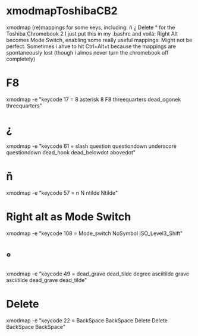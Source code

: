 # xmodmapToshibaCB2
xmodmap (re)mappings for some keys, including: ñ ¿ Delete °
for the Toshiba Chromebook 2
I just put this in my .bashrc and voilá: Right Alt becomes Mode Switch, enabling some really useful mappings.
Might not be perfect. Sometimes i ahve to hit Ctrl+Alt+t because the mappings are spontaneously lost (though i almos never turn the chromebook off completely)

# F8
xmodmap -e "keycode  17 = 8 asterisk 8 F8 threequarters dead_ogonek threequarters"
# ¿
xmodmap -e "keycode  61 = slash question questiondown underscore questiondown dead_hook dead_belowdot abovedot"
# ñ
xmodmap -e "keycode 57 = n N ntilde Ntilde"
# Right alt as Mode Switch
xmodmap -e "keycode 108 = Mode_switch NoSymbol ISO_Level3_Shift"
# °
xmodmap -e "keycode  49 = dead_grave dead_tilde degree asciitilde grave asciitilde dead_grave dead_tilde"
# Delete
xmodmap -e "keycode  22 = BackSpace BackSpace Delete Delete BackSpace BackSpace"
